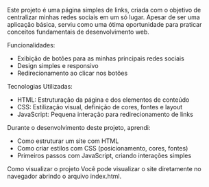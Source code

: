 Este projeto é uma página simples de links, criada com o objetivo de centralizar minhas redes sociais em um só lugar. Apesar de ser uma aplicação básica, serviu como uma ótima oportunidade para praticar conceitos fundamentais de desenvolvimento web.

Funcionalidades:
- Exibição de botões para as minhas principais redes sociais
- Design simples e responsivo
- Redirecionamento ao clicar nos botões

Tecnologias Utilizadas:
- HTML: Estruturação da página e dos elementos de conteúdo
- CSS: Estilização visual, definição de cores, fontes e layout
- JavaScript: Pequena interação para redirecionamento de links

Durante o desenvolvimento deste projeto, aprendi:
- Como estruturar um site com HTML
- Como criar estilos com CSS (posicionamento, cores, fontes)
- Primeiros passos com JavaScript, criando interações simples

Como visualizar o projeto
Você pode visualizar o site diretamente no navegador abrindo o arquivo index.html.
